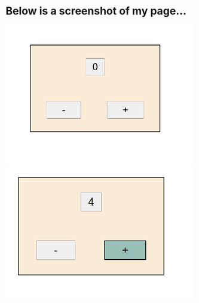 # Below is a screenshot of my page...
<img src="https://github.com/xiachen97/xiachen_inclass3_csi3150_fs2023/blob/main/src/components/screenshot1.PNG">
<img src="https://github.com/xiachen97/xiachen_inclass3_csi3150_fs2023/blob/main/src/components/screenshot2.PNG">
